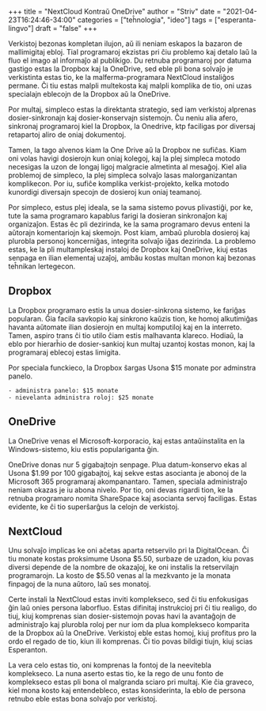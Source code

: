+++
title = "NextCloud Kontraŭ OneDrive"
author = "Striv"
date = "2021-04-23T16:24:46-34:00"
categories = ["teĥnologia", "ideo"]
tags = ["esperanta-lingvo"]
draft = "false"
+++

Verkistoj bezonas kompletan ilujon, aŭ ili neniam eskapos la bazaron de mallimigitaj ebloj. Tial programaroj ekzistas pri ĉiu problemo kaj detalo laŭ la fluo el imago al informaĵo al publikigo. Du retnuba programaroj por datuma gastigo estas la Dropbox kaj la OneDrive, sed eble pli bona solvaĵo je verkistinta estas tio, ke la malferma-programara NextCloud instaliĝos permane. Ĉi tiu estas malpli multekosta kaj malpli komplika de tio, oni uzas specialajn eblecojn de la Dropbox aŭ la OneDrive.

Por multaj, simpleco estas la direktanta strategio, sed iam verkistoj alprenas dosier-sinkronajn kaj dosier-konservajn sistemojn. Ĉu neniu alia afero, sinkronaj programaroj kiel la Dropbox, la Onedrive, ktp faciligas por diversaj retapartoj aliro de oniaj dokumentoj.

Tamen, la tago alvenos kiam la One Drive aŭ la Dropbox ne sufiĉas. Kiam oni volas havigi dosierojn kun oniaj kolegoj, kaj la plej simpleca motodo necesigas la uzon de longaj ligoj malgracie almetinta al mesaĝoj. Kiel alia problemoj de simpleco, la plej simpleca solvaĵo lasas malorganizantan komplikecon. Por iu, sufiĉe komplika verkist-projekto, kelka motodo kunordigi diversajn specojn de dosieroj kun oniaj teamanoj.

Por simpleco, estus plej ideala, se la sama sistemo povus plivastiĝi, por ke, tute la sama programaro kapablus farigi la dosieran sinkronaĵon kaj organizaĵon. Estas êc pli dezirinda, ke la sama programaro devus enteni la aŭtorajn komentariojn kaj skemojn. Post kiam, ambaŭ plurobla dosieroj kaj plurobla personoj koncerniĝas, integrita solvaĵo iĝas dezirinda. La problemo estas, ke la pli multampleskaj instaloj de Dropbox kaj OneDrive, kiuj estas senpaga en ilian elementaj uzaĵoj, ambău kostas multan monon kaj bezonas teĥnikan lertegecon.

## Dropbox

La Dropbox programaro estis la unua dosier-sinkrona sistemo, ke fariĝas popularan. Ĝia facila savkopio kaj sinkrono kaŭzis tion, ke homoj alkutimiĝas havanta aŭtomate ilian dosierojn en multaj komputiloj kaj en la interreto. Tamen, aspiro trans ĉi tio utilo ĉiam estis malhavanta klareco. Hodiaŭ, la eblo por hierarĥio de dosier-sankioj kun multaj uzantoj kostas monon, kaj la programaraj eblecoj estas limigita.

Por speciala funckieco, la Dropbox ŝargas Usona $15 monate por adminstra panelo.

	- administra panelo: $15 monate
	- nievelanta administra roloj: $25 monate

## OneDrive

La OneDrive venas el Microsoft-korporacio, kaj estas antaŭinstalita en la Windows-sistemo, kiu estis populariganta ĝin.

OneDrive donas nur 5 gigabajtojn senpage. Plua datum-konservo ekas al Usona $1.99 por 100 gigabajtoj, kaj sekve estas asocianta je abonoj de la Microsoft 365 programaraj akompanantaro. Tamen, speciala administraĵo neniam okazas je iu abona nivelo. Por tio, oni devas rigardi tion, ke la retnuba programaro nomita ShareSpace kaj asocianta servoj faciligas. Estas evidente, ke ĉi tio superŝarĝus la celojn de verkistoj.

## NextCloud

Unu solvaĵo implicas ke oni aĉetas aparta retservilo pri la DigitalOcean. Ĉi tiu monate kostas proksimume Usona $5.50, surbaze de uzadon, kiu povas diversi depende de la nombre de okazaĵoj, ke oni instalis la retservilajn programarojn. La kosto de $5.50 venas al la mezkvanto je la monata finpagoj de la nuna aŭtoro, laŭ ses monatoj.

Certe instali la NextCloud estas inviti komplekseco, sed ĉi tiu enfokusigas ĝin laǔ onies persona laborfluo. Estas difinitaj instrukcioj pri ĉi tiu realigo, do tiuj, kiuj komprenas sian dosier-sistemojn povas havi la avantaĝojn de administraĵo kaj plurobla roloj per nur iom da plua komplekseco komparita de la Dropbox aŭ la OneDrive. Verkistoj eble estas homoj, kiuj profitus pro la ordo el regado de tio, kiun ili komprenas. Ĉi tio povas bildigi tiujn, kiuj scias Esperanton.

La vera celo estas tio, oni komprenas la fontoj de la neevitebla komplekseco. La nuna aserto estas tio, ke la rego de unu fonto de komplekseco estas pli bona ol malgranda sciaro pri multaj. Kie ĉia graveco, kiel mona kosto kaj entendebleco, estas konsiderinta, la eblo de persona retnubo eble estas bona solvaĵo por verkistoj.